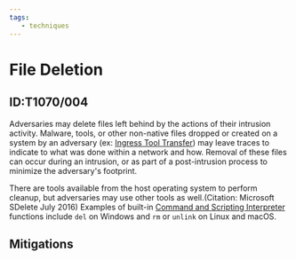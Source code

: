 ```yaml
---
tags:
   - techniques
---
```

# File Deletion
## ID:T1070/004
Adversaries may delete files left behind by the actions of their intrusion activity. Malware, tools, or other non-native files dropped or created on a system by an adversary (ex: [Ingress Tool Transfer](/mitre/techniques/T1105)) may leave traces to indicate to what was done within a network and how. Removal of these files can occur during an intrusion, or as part of a post-intrusion process to minimize the adversary's footprint.

There are tools available from the host operating system to perform cleanup, but adversaries may use other tools as well.(Citation: Microsoft SDelete July 2016) Examples of built-in [Command and Scripting Interpreter](/mitre/techniques/T1059) functions include <code>del</code> on Windows and <code>rm</code> or <code>unlink</code> on Linux and macOS.
## Mitigations
